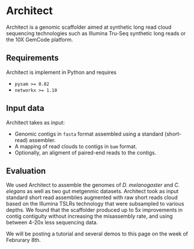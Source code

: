 Architect
=========

Architect is a genomic scaffolder aimed at synthetic long read cloud sequencing technologies
such as Illumina Tru-Seq synthetic long reads or the 10X GemCode platform.

## Requirements

Architect is implement in Python and requires

* `pysam >= 0.82`
* `networkx >= 1.10`

## Input data

Architect takes as input:
* Genomic contigs in `fasta` format assembled using a standard (short-read) assembler.
* A mapping of read clouds to contigs in `bam` format.
* Optionally, an aligment of paired-end reads to the contigs.

## Evaluation

We used Architect to assemble the genomes of *D. melanogaster* and *C. elegans* as well as two gut metgenmic datasets.
Architect took as input standard short read assemblies augmented with raw short reads cloud based on the Illumina TSLRs technology that were subsampled to various depths.
We found that the scaffolder produced up to 5x improvements in contig contiguity without increasing the misassembly rate, and using between 4-20x less sequencing data.

We will be posting a tutorial and several demos to this page on the week of Februrary 8th.

